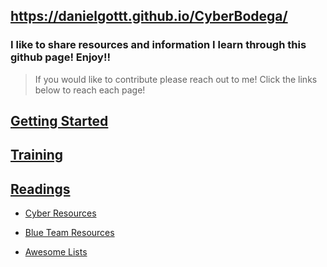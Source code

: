 ## https://danielgottt.github.io/CyberBodega/

### I like to share resources and information I learn through this github page! Enjoy!!
> If you would like to contribute please reach out to me!
> Click the links below to reach each page!

## [Getting Started](./resources/getting_started.md)


## [Training](./resources/training.md)

## [Readings](./resources/readings.md)

* [Cyber Resources](./resources/cyber_resources.md)

* [Blue Team Resources](./resources/blue_team_resources.md)

* [Awesome Lists](./resources/awesome_lists.md)





